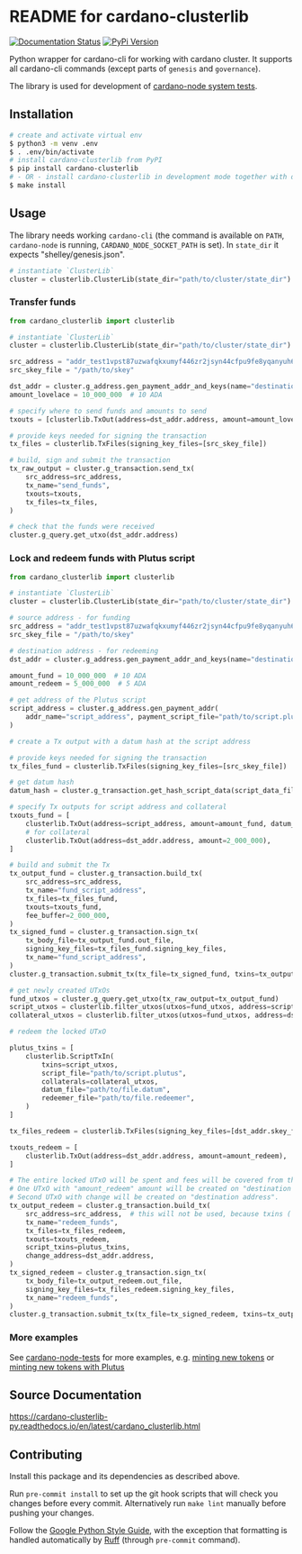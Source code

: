 # README for cardano-clusterlib

[![Documentation Status](https://readthedocs.org/projects/cardano-clusterlib-py/badge/?version=latest)](https://cardano-clusterlib-py.readthedocs.io/en/latest/?badge=latest)
[![PyPi Version](https://img.shields.io/pypi/v/cardano-clusterlib.svg)](https://pypi.org/project/cardano-clusterlib/)

Python wrapper for cardano-cli for working with cardano cluster. It supports all cardano-cli commands (except parts of `genesis` and `governance`).

The library is used for development of [cardano-node system tests](https://github.com/input-output-hk/cardano-node-tests).

## Installation

```sh
# create and activate virtual env
$ python3 -m venv .env
$ . .env/bin/activate
# install cardano-clusterlib from PyPI
$ pip install cardano-clusterlib
# - OR - install cardano-clusterlib in development mode together with dev requirements
$ make install
```

## Usage

The library needs working `cardano-cli` (the command is available on `PATH`, `cardano-node` is running, `CARDANO_NODE_SOCKET_PATH` is set). In `state_dir` it expects "shelley/genesis.json".

```python
# instantiate `ClusterLib`
cluster = clusterlib.ClusterLib(state_dir="path/to/cluster/state_dir")
```

### Transfer funds

```python
from cardano_clusterlib import clusterlib

# instantiate `ClusterLib`
cluster = clusterlib.ClusterLib(state_dir="path/to/cluster/state_dir")

src_address = "addr_test1vpst87uzwafqkxumyf446zr2jsyn44cfpu9fe8yqanyuh6glj2hkl"
src_skey_file = "/path/to/skey"

dst_addr = cluster.g_address.gen_payment_addr_and_keys(name="destination_address")
amount_lovelace = 10_000_000  # 10 ADA

# specify where to send funds and amounts to send
txouts = [clusterlib.TxOut(address=dst_addr.address, amount=amount_lovelace)]

# provide keys needed for signing the transaction
tx_files = clusterlib.TxFiles(signing_key_files=[src_skey_file])

# build, sign and submit the transaction
tx_raw_output = cluster.g_transaction.send_tx(
    src_address=src_address,
    tx_name="send_funds",
    txouts=txouts,
    tx_files=tx_files,
)

# check that the funds were received
cluster.g_query.get_utxo(dst_addr.address)
```

### Lock and redeem funds with Plutus script

```python
from cardano_clusterlib import clusterlib

# instantiate `ClusterLib`
cluster = clusterlib.ClusterLib(state_dir="path/to/cluster/state_dir")

# source address - for funding
src_address = "addr_test1vpst87uzwafqkxumyf446zr2jsyn44cfpu9fe8yqanyuh6glj2hkl"
src_skey_file = "/path/to/skey"

# destination address - for redeeming
dst_addr = cluster.g_address.gen_payment_addr_and_keys(name="destination_address")

amount_fund = 10_000_000  # 10 ADA
amount_redeem = 5_000_000  # 5 ADA

# get address of the Plutus script
script_address = cluster.g_address.gen_payment_addr(
    addr_name="script_address", payment_script_file="path/to/script.plutus"
)

# create a Tx output with a datum hash at the script address

# provide keys needed for signing the transaction
tx_files_fund = clusterlib.TxFiles(signing_key_files=[src_skey_file])

# get datum hash
datum_hash = cluster.g_transaction.get_hash_script_data(script_data_file="path/to/file.datum")

# specify Tx outputs for script address and collateral
txouts_fund = [
    clusterlib.TxOut(address=script_address, amount=amount_fund, datum_hash=datum_hash),
    # for collateral
    clusterlib.TxOut(address=dst_addr.address, amount=2_000_000),
]

# build and submit the Tx
tx_output_fund = cluster.g_transaction.build_tx(
    src_address=src_address,
    tx_name="fund_script_address",
    tx_files=tx_files_fund,
    txouts=txouts_fund,
    fee_buffer=2_000_000,
)
tx_signed_fund = cluster.g_transaction.sign_tx(
    tx_body_file=tx_output_fund.out_file,
    signing_key_files=tx_files_fund.signing_key_files,
    tx_name="fund_script_address",
)
cluster.g_transaction.submit_tx(tx_file=tx_signed_fund, txins=tx_output_fund.txins)

# get newly created UTxOs
fund_utxos = cluster.g_query.get_utxo(tx_raw_output=tx_output_fund)
script_utxos = clusterlib.filter_utxos(utxos=fund_utxos, address=script_address)
collateral_utxos = clusterlib.filter_utxos(utxos=fund_utxos, address=dst_addr.address)

# redeem the locked UTxO

plutus_txins = [
    clusterlib.ScriptTxIn(
        txins=script_utxos,
        script_file="path/to/script.plutus",
        collaterals=collateral_utxos,
        datum_file="path/to/file.datum",
        redeemer_file="path/to/file.redeemer",
    )
]

tx_files_redeem = clusterlib.TxFiles(signing_key_files=[dst_addr.skey_file])

txouts_redeem = [
    clusterlib.TxOut(address=dst_addr.address, amount=amount_redeem),
]

# The entire locked UTxO will be spent and fees will be covered from the locked UTxO.
# One UTxO with "amount_redeem" amount will be created on "destination address".
# Second UTxO with change will be created on "destination address".
tx_output_redeem = cluster.g_transaction.build_tx(
    src_address=src_address,  # this will not be used, because txins (`script_txins`) are specified explicitly
    tx_name="redeem_funds",
    tx_files=tx_files_redeem,
    txouts=txouts_redeem,
    script_txins=plutus_txins,
    change_address=dst_addr.address,
)
tx_signed_redeem = cluster.g_transaction.sign_tx(
    tx_body_file=tx_output_redeem.out_file,
    signing_key_files=tx_files_redeem.signing_key_files,
    tx_name="redeem_funds",
)
cluster.g_transaction.submit_tx(tx_file=tx_signed_redeem, txins=tx_output_fund.txins)
```

### More examples

See [cardano-node-tests](https://github.com/input-output-hk/cardano-node-tests) for more examples, e.g. [minting new tokens](https://github.com/input-output-hk/cardano-node-tests/blob/4b50e8069f5294aaba14140ef0509e2857bec35d/cardano_node_tests/utils/clusterlib_utils.py#L491) or [minting new tokens with Plutus](https://github.com/input-output-hk/cardano-node-tests/blob/4b50e8069f5294aaba14140ef0509e2857bec35d/cardano_node_tests/tests/tests_plutus/test_mint_build.py#L151-L195)


## Source Documentation

<https://cardano-clusterlib-py.readthedocs.io/en/latest/cardano_clusterlib.html>


## Contributing

Install this package and its dependencies as described above.

Run `pre-commit install` to set up the git hook scripts that will check you changes before every commit. Alternatively run `make lint` manually before pushing your changes.

Follow the [Google Python Style Guide](https://google.github.io/styleguide/pyguide.html), with the exception that formatting is handled automatically by [Ruff](https://github.com/astral-sh/ruff) (through `pre-commit` command).
